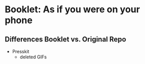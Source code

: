 # Booklet: As if you were on your phone

## Differences Booklet vs. Original Repo

- Presskit
    - deleted GIFs